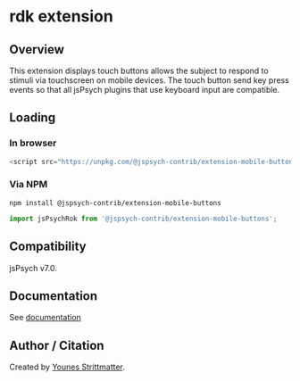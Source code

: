 # rdk extension

## Overview

This extension displays touch buttons allows the subject to respond to stimuli via touchscreen on mobile devices. The touch button send key press events so that all jsPsych plugins that use keyboard input are compatible.


## Loading

### In browser

```js
<script src="https://unpkg.com/@jspsych-contrib/extension-mobile-buttons@1.0.0">
```

### Via NPM

```
npm install @jspsych-contrib/extension-mobile-buttons
```

```js
import jsPsychRok from '@jspsych-contrib/extension-mobile-buttons';
```

## Compatibility

jsPsych v7.0.

## Documentation

See [documentation](docs/jspsych-mobile-buttons.md)

## Author / Citation

Created by [Younes Strittmatter](https://github.com/younesStrittmatter).